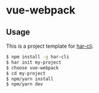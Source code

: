# vue-webpack
## Usage

This is a project template for [har-cli](http://192.168.3.200:10080/frontend/har-cli). 

``` bash
$ npm install -g har-cli
$ har init my-project
$ choose vue-webpack
$ cd my-project
$ npm/yarn install
$ npm/yarn dev
```